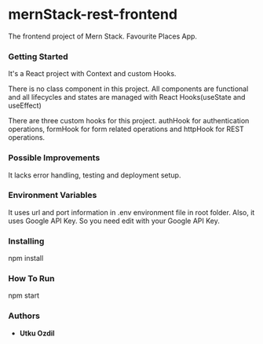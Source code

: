 # mernStack-rest-frontend

The frontend project of Mern Stack. Favourite Places App.

### Getting Started

It's a React project with Context and custom Hooks.

There is no class component in this project. All components are functional and all lifecycles and states are managed with React Hooks(useState and useEffect)

There are three custom hooks for this project. authHook for authentication operations, formHook for form related operations and httpHook for REST operations.

### Possible Improvements

It lacks error handling, testing and deployment setup.

### Environment Variables

It uses url and port information in .env environment file in root folder. Also, it uses Google API Key. So you need edit with your Google API Key.

### Installing

npm install

### How To Run

npm start

### Authors

* **Utku Ozdil**
